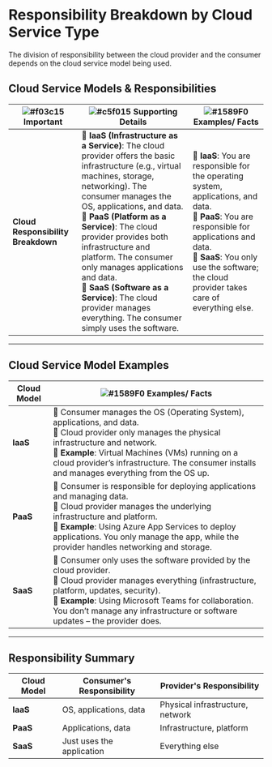 # **Responsibility Breakdown by Cloud Service Type**  
The division of responsibility between the cloud provider and the consumer depends on the cloud service model being used.  

## **Cloud Service Models & Responsibilities**  

| ![#f03c15](https://placehold.co/15x15/f03c15/f03c15.png) **Important** | ![#c5f015](https://placehold.co/15x15/c5f015/c5f015.png) **Supporting Details** | ![#1589F0](https://placehold.co/15x15/1589F0/1589F0.png) **Examples/ Facts** |
|--------------------------------|-----------------------------------------|----------------------------------------------|
| **Cloud Responsibility Breakdown** | 🔹 **IaaS (Infrastructure as a Service)**: The cloud provider offers the basic infrastructure (e.g., virtual machines, storage, networking). The consumer manages the OS, applications, and data. <br> 🔹 **PaaS (Platform as a Service)**: The cloud provider provides both infrastructure and platform. The consumer only manages applications and data. <br> 🔹 **SaaS (Software as a Service)**: The cloud provider manages everything. The consumer simply uses the software. | 🔹 **IaaS**: You are responsible for the operating system, applications, and data. <br> 🔹 **PaaS**: You are responsible for applications and data. <br> 🔹 **SaaS**: You only use the software; the cloud provider takes care of everything else. |

---

## **Cloud Service Model Examples**  

| **Cloud Model** | ![#1589F0](https://placehold.co/15x15/1589F0/1589F0.png) **Examples/ Facts** |
|---------------|------------------------------------------------|
| **IaaS** | 🔹 Consumer manages the OS (Operating System), applications, and data. <br> 🔹 Cloud provider only manages the physical infrastructure and network. <br> 🔹 **Example**: Virtual Machines (VMs) running on a cloud provider’s infrastructure. The consumer installs and manages everything from the OS up. |
| **PaaS** | 🔹 Consumer is responsible for deploying applications and managing data. <br> 🔹 Cloud provider manages the underlying infrastructure and platform. <br> 🔹 **Example**: Using Azure App Services to deploy applications. You only manage the app, while the provider handles networking and storage. |
| **SaaS** | 🔹 Consumer only uses the software provided by the cloud provider. <br> 🔹 Cloud provider manages everything (infrastructure, platform, updates, security). <br> 🔹 **Example**: Using Microsoft Teams for collaboration. You don’t manage any infrastructure or software updates – the provider does. |

---

## **Responsibility Summary**  

| Cloud Model | Consumer's Responsibility | Provider's Responsibility |
|------------|---------------------------|---------------------------|
| **IaaS** | OS, applications, data | Physical infrastructure, network |
| **PaaS** | Applications, data | Infrastructure, platform |
| **SaaS** | Just uses the application | Everything else |

